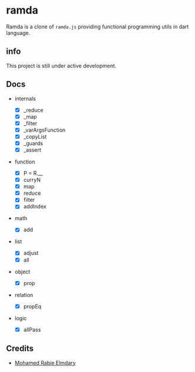 # ramda

Ramda is a clone of `ramda.js` providing functional programming utils in dart language.

## info

This project is still under active development.

## Docs

- internals

  - [x] \_reduce
  - [x] \_map
  - [x] \_filter
  - [x] \_varArgsFunction
  - [x] \_copyList
  - [x] \_guards
  - [x] \_assert

- function

  - [x] P = R.\_\_
  - [x] curryN
  - [x] map
  - [x] reduce
  - [x] filter
  - [x] addIndex

- math

  - [x] add

- list

  - [x] adjust
  - [x] all

- object

  - [x] prop

- relation

  - [x] propEq

- logic

  - [x] allPass

## Credits

- [Mohamed Rabie Elmdary](https://github.com/MohamedElmdary)
